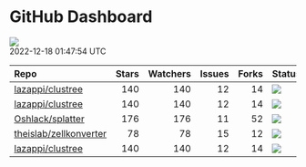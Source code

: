 GitHub Dashboard
================

![](https://github.com/lazappi/gh-dashboard/workflows/Render%20Status/badge.svg)  
2022-12-18 01:47:54 UTC

| Repo                                                                | Stars | Watchers | Issues | Forks | Status                                                                                                                                                   | Commit                                                                                                                                              |
| :------------------------------------------------------------------ | ----: | -------: | -----: | ----: | :------------------------------------------------------------------------------------------------------------------------------------------------------- | :-------------------------------------------------------------------------------------------------------------------------------------------------- |
| [lazappi/clustree](https://github.com/lazappi/clustree)             |   140 |      140 |     12 |    14 | [![](https://github.com/lazappi/clustree/workflows/R-CMD-check/badge.svg)](https://github.com/lazappi/clustree/actions/runs/2567418949)                  | <a href="https://github.com/lazappi/clustree/commit/cb0256d419e0bb7129bec917f1ebaeacdf0c2842" title="Merge branch 'master' into develop">cb0256</a> |
| [lazappi/clustree](https://github.com/lazappi/clustree)             |   140 |      140 |     12 |    14 | [![](https://github.com/lazappi/clustree/workflows/pkgdown/badge.svg)](https://github.com/lazappi/clustree/actions/runs/2567418946)                      | <a href="https://github.com/lazappi/clustree/commit/cb0256d419e0bb7129bec917f1ebaeacdf0c2842" title="Merge branch 'master' into develop">cb0256</a> |
| [Oshlack/splatter](https://github.com/Oshlack/splatter)             |   176 |      176 |     11 |    52 | [![](https://github.com/Oshlack/splatter/workflows/R-CMD-check-bioc/badge.svg)](https://github.com/Oshlack/splatter/actions/runs/3393933675)             | <a href="https://github.com/Oshlack/splatter/commit/7f6a3d4d495418d79489c819af0703ae26e13c53" title="Bioconductor 3.17 devel">7f6a3d</a>            |
| [theislab/zellkonverter](https://github.com/theislab/zellkonverter) |    78 |       78 |     15 |    12 | [![](https://github.com/theislab/zellkonverter/workflows/R-CMD-check-bioc/badge.svg)](https://github.com/theislab/zellkonverter/actions/runs/3393873136) | <a href="https://github.com/theislab/zellkonverter/commit/fa22a4490eb657553cb95d4ffc65625b90979997" title="Bioconductor 3.17 devel">fa22a4</a>      |
| [lazappi/clustree](https://github.com/lazappi/clustree)             |   140 |      140 |     12 |    14 | [![](https://github.com/lazappi/clustree/workflows/test-coverage/badge.svg)](https://github.com/lazappi/clustree/actions/runs/2567418948)                | <a href="https://github.com/lazappi/clustree/commit/cb0256d419e0bb7129bec917f1ebaeacdf0c2842" title="Merge branch 'master' into develop">cb0256</a> |

